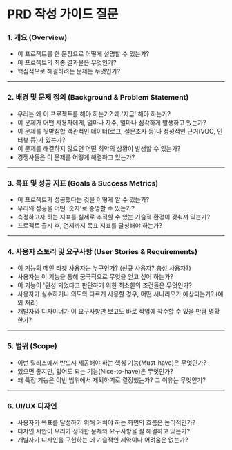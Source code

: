 # PRD 작성 가이드 질문

### 1. 개요 (Overview)

- 이 프로젝트를 한 문장으로 어떻게 설명할 수 있는가?
- 이 프로젝트의 최종 결과물은 무엇인가?
- 핵심적으로 해결하려는 문제는 무엇인가?

---

### 2. 배경 및 문제 정의 (Background & Problem Statement)

- 우리는 왜 이 프로젝트를 해야 하는가? 왜 '지금' 해야 하는가?
- 이 문제가 어떤 사용자에게, 얼마나 자주, 얼마나 심각하게 발생하고 있는가?
- 이 문제를 뒷받침할 객관적인 데이터(로그, 설문조사 등)나 정성적인 근거(VOC, 인터뷰 등)가 있는가?
- 이 문제를 해결하지 않으면 어떤 최악의 상황이 발생할 수 있는가?
- 경쟁사들은 이 문제를 어떻게 해결하고 있는가?

---

### 3. 목표 및 성공 지표 (Goals & Success Metrics)

- 이 프로젝트가 성공했다는 것을 어떻게 알 수 있는가?
- 우리의 성공을 어떤 '숫자'로 증명할 수 있는가?
- 측정하고자 하는 지표를 실제로 추적할 수 있는 기술적 환경이 갖춰져 있는가?
- 프로젝트 출시 후, 언제까지 목표 지표를 달성해야 하는가?

---

### 4. 사용자 스토리 및 요구사항 (User Stories & Requirements)

- 이 기능의 메인 타겟 사용자는 누구인가? (신규 사용자? 충성 사용자?)
- 사용자는 이 기능을 통해 궁극적으로 무엇을 얻고 싶어 하는가?
- 이 기능이 '완성'되었다고 판단하기 위한 최소한의 조건들은 무엇인가?
- 사용자가 실수하거나 의도와 다르게 사용할 경우, 어떤 시나리오가 예상되는가? (예외 처리)
- 개발자와 디자이너가 이 요구사항만 보고도 바로 작업에 착수할 수 있을 만큼 명확한가?

---

### 5. 범위 (Scope)

- 이번 릴리즈에서 반드시 제공해야 하는 핵심 기능(Must-have)은 무엇인가?
- 있으면 좋지만, 없어도 되는 기능(Nice-to-have)은 무엇인가?
- 왜 특정 기능은 이번 범위에서 제외하기로 결정했는가? 그 이유는 무엇인가?

---

### 6. UI/UX 디자인

- 사용자가 목표를 달성하기 위해 거쳐야 하는 화면의 흐름은 논리적인가?
- 디자인 시안이 우리가 정의한 문제와 요구사항을 잘 해결하고 있는가?
- 개발자가 디자인을 구현하는 데 기술적인 제약이나 어려움은 없는가?
